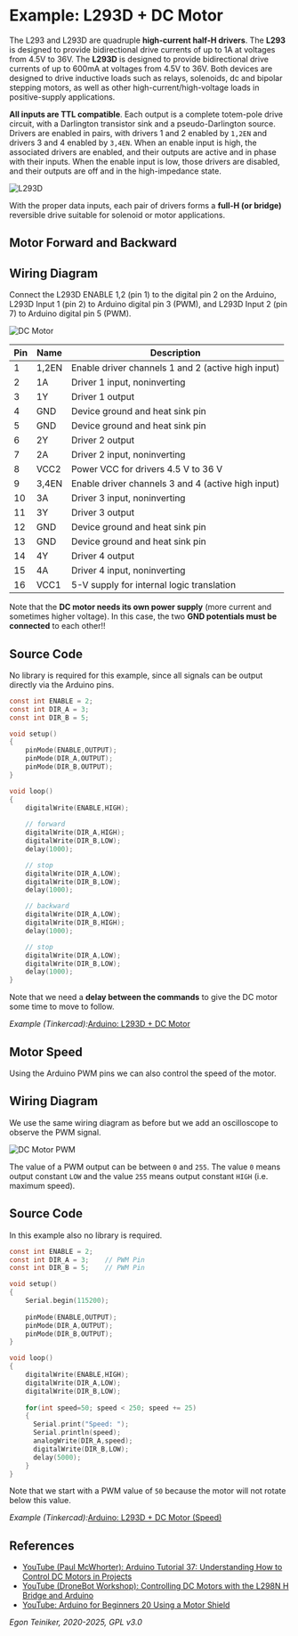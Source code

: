 # Example: L293D + DC Motor

The L293 and L293D are quadruple **high-current half-H drivers**. The **L293** is designed to provide 
bidirectional drive currents of up to 1A at voltages from 4.5V to 36V. The **L293D** is designed to provide 
bidirectional drive currents of up to 600mA at voltages from 4.5V to 36V. 
Both devices are designed to drive inductive loads such as relays, solenoids, dc and bipolar stepping motors, 
as well as other high-current/high-voltage loads in positive-supply applications.

**All inputs are TTL compatible**. Each output is a complete totem-pole drive circuit, with a Darlington 
transistor sink and a pseudo-Darlington source. Drivers are enabled in pairs, with drivers 1 and 2 
enabled by `1,2EN` and drivers 3 and 4 enabled by `3,4EN`. When an enable input is high, the associated 
drivers are enabled, and their outputs are active and in phase with their inputs. When the enable input 
is low, those drivers are disabled, and their outputs are off and in the high-impedance state. 

![L293D](L293D.png)

With the proper data inputs, each pair of drivers forms a **full-H (or bridge)** reversible drive suitable for solenoid 
or motor applications.


## Motor Forward and Backward

## Wiring Diagram 

Connect the L293D ENABLE 1,2 (pin 1) to the digital pin 2 on the Arduino, 
L293D Input 1 (pin 2) to Arduino digital pin 3 (PWM), 
and L293D Input 2 (pin 7) to Arduino digital pin 5 (PWM).   

![DC Motor](DC-Motor-L293D.png)

| Pin | Name   | Description                                         |
|-----|--------|-----------------------------------------------------|
| 1   |  1,2EN | Enable driver channels 1 and 2 (active high input)  |
| 2   |    1A  | Driver 1 input, noninverting                        |
| 3   |    1Y  | Driver 1 output                                     |
| 4   |   GND  | Device ground and heat sink pin                     |
| 5   |   GND  | Device ground and heat sink pin                     |
| 6   |    2Y  | Driver 2 output                                     |
| 7   |    2A  | Driver 2 input, noninverting                        |
| 8   |   VCC2 | Power VCC for drivers 4.5 V to 36 V                 |
| 9   |  3,4EN | Enable driver channels 3 and 4 (active high input)  |
| 10  |    3A  | Driver 3 input, noninverting                        |
| 11  |    3Y  | Driver 3 output                                     |
| 12  |   GND  | Device ground and heat sink pin                     |
| 13  |   GND  | Device ground and heat sink pin                     |
| 14  |   4Y   | Driver 4 output                                     |
| 15  |   4A   | Driver 4 input, noninverting                        |
| 16  |   VCC1 | 5-V supply for internal logic translation           |

Note that the **DC motor needs its own power supply** (more current and 
sometimes higher voltage).
In this case, the two **GND potentials must be connected** to each other!!


## Source Code

No library is required for this example, since all signals can be output 
directly via the Arduino pins.

```C
const int ENABLE = 2;
const int DIR_A = 3;	
const int DIR_B = 5;

void setup() 
{
    pinMode(ENABLE,OUTPUT);
    pinMode(DIR_A,OUTPUT);
    pinMode(DIR_B,OUTPUT);
}

void loop() 
{
    digitalWrite(ENABLE,HIGH); 
  
  	// forward
    digitalWrite(DIR_A,HIGH);    
    digitalWrite(DIR_B,LOW);
    delay(1000);

  	// stop
    digitalWrite(DIR_A,LOW);    
    digitalWrite(DIR_B,LOW);
    delay(1000);    

  	// backward
    digitalWrite(DIR_A,LOW); 
    digitalWrite(DIR_B,HIGH);
    delay(1000);

  	// stop
    digitalWrite(DIR_A,LOW);    
    digitalWrite(DIR_B,LOW);
    delay(1000);    
}
```
Note that we need a **delay between the commands** to give the DC motor 
some time to move to follow.

_Example (Tinkercad):_[Arduino: L293D + DC Motor](https://www.tinkercad.com/things/cquv6WcyB61) 


## Motor Speed 

Using the Arduino PWM pins we can also control the speed of the motor.

## Wiring Diagram 

We use the same wiring diagram as before but we add an oscilloscope 
to observe the PWM signal.

![DC Motor PWM](DC-Motor-L293D-PWM.png)

The value of a PWM output can be between `0` and `255`.
The value `0` means output constant `LOW` and the value `255` means output 
constant `HIGH` (i.e. maximum speed).

## Source Code

In this example also no library is required.

```C
const int ENABLE = 2;
const int DIR_A = 3;	// PWM Pin
const int DIR_B = 5;	// PWM Pin

void setup() 
{
  	Serial.begin(115200);
  
    pinMode(ENABLE,OUTPUT);
    pinMode(DIR_A,OUTPUT);
    pinMode(DIR_B,OUTPUT);
}

void loop() 
{
    digitalWrite(ENABLE,HIGH); 
    digitalWrite(DIR_A,LOW); 
    digitalWrite(DIR_B,LOW);  
  
    for(int speed=50; speed < 250; speed += 25)
    {
  	  Serial.print("Speed: ");
      Serial.println(speed);
      analogWrite(DIR_A,speed);    
      digitalWrite(DIR_B,LOW);
      delay(5000);
    }
}
```

Note that we start with a PWM value of `50` because the motor will 
not rotate below this value.

_Example (Tinkercad):_[Arduino: L293D + DC Motor (Speed)](https://www.tinkercad.com/things/cpho9uGiEDM-arduino-l293d-dc-motor-speed) 


## References
* [YouTube (Paul McWhorter): Arduino Tutorial 37: Understanding How to Control DC Motors in Projects](https://youtu.be/fPLEncYrl4Q)
* [YouTube (DroneBot Workshop): Controlling DC Motors with the L298N H Bridge and Arduino](https://youtu.be/dyjo_ggEtVU)
* [YouTube: Arduino for Beginners 20 Using a Motor Shield](https://youtu.be/cqfkH7pyyfY)


*Egon Teiniker, 2020-2025, GPL v3.0*

